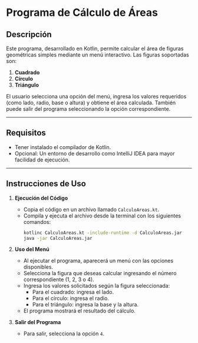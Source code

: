 # Programa de Cálculo de Áreas

## Descripción
Este programa, desarrollado en Kotlin, permite calcular el área de figuras geométricas simples mediante un menú interactivo. Las figuras soportadas son:

1. **Cuadrado**  
2. **Círculo**  
3. **Triángulo**

El usuario selecciona una opción del menú, ingresa los valores requeridos (como lado, radio, base o altura) y obtiene el área calculada. También puede salir del programa seleccionando la opción correspondiente.

---

## Requisitos
- Tener instalado el compilador de Kotlin.
- Opcional: Un entorno de desarrollo como IntelliJ IDEA para mayor facilidad de ejecución.

---

## Instrucciones de Uso

1. **Ejecución del Código**
   - Copia el código en un archivo llamado `CalculoAreas.kt`.
   - Compila y ejecuta el archivo desde la terminal con los siguientes comandos:
     ```bash
     kotlinc CalculoAreas.kt -include-runtime -d CalculoAreas.jar
     java -jar CalculoAreas.jar
     ```

2. **Uso del Menú**
   - Al ejecutar el programa, aparecerá un menú con las opciones disponibles.
   - Selecciona la figura que deseas calcular ingresando el número correspondiente (1, 2, 3 o 4).
   - Ingresa los valores solicitados según la figura seleccionada:
     - Para el cuadrado: ingresa el lado.
     - Para el círculo: ingresa el radio.
     - Para el triángulo: ingresa la base y la altura.
   - El programa mostrará el resultado del cálculo.

3. **Salir del Programa**
   - Para salir, selecciona la opción `4`.

